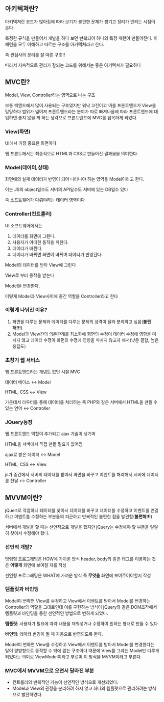 ## 아키텍쳐란?

아키텍쳐란 코드가 많아짐에 따라 보기가 불편한 문제가 생기고 정리가 안되는 시점이 온다

특정한 규칙을 만들어서 개발을 하다 보면 반복되어 하나의 특정 패턴이 만들어진다. 이 패턴을 모두 이해하고 따르는 구조를 아키텍쳐라고 한다.

즉 관심사의 분리를 잘 따른 구조!!

따라서 지속적으로 관리가 잘되는 코드를 위해서는 좋은 아키텍쳐가 필요하다

## MVC란?

Model, View, Controller라는 영역으로 나눈 구조

보통 백엔드에서 많이 사용되는 구조였지만 워낙 고전이고 이를 프론트엔드가 View를 담당하다 범위가 넓어져 프론트엔드라는 분야가 따로 빠져나옴에 따라 프론트엔드에 대입하면 좋지 않을 까 하는 생각으로 프론트엔드에 MVC를 접목하게 되었다.

### View(화면)

UI에서 가장 중요한 화면이다

웹 프론트에서는 최종적으로 HTML과 CSS로 만들어진 결과물을 의미한다.

### Model(데이터,상태)

화면에의 실제 데이터가 반영이 되어 나타나야 하는 영역을 Model이라고 한다.

이는 JS의 object일수도 서버의 API일수도 서버에 있는 DB일수 있다

즉 소프트웨어가 다뤄야하는 데이터 영역이다

### Controller(컨트롤러)

UI 소프트웨어에서는

1. 데이터를 화면에 그린다.
2. 사용자가 어떠한 동작을 취한다.
3. 데이터가 바뀐다.
4. 데이터가 바뀌면 화면이 바뀌며 데이터가 반영된다.

Model의 데이터를 받아 View에 그린다

View로 부터 동작을 받는다

Model을 변경한다.

이렇게 Model과 View사이에 중간 역할을 Controller라고 한다

### 이렇게 나눠진 이유?

1. 화면을 다루는 문제와 데이터를 다루는 문제의 성격이 달라 분리하고 싶음(**불편해!!!**)
2. Model과 View간의 의존관계를 최소화해 화면의 수정이 데이터 수정에 영향을 미치지 않고 데이터 수정이 화면의 수정에 영향을 미치지 않고자 해서(낮은 결합, 높은 응집도)

### 초창기 웹 서비스

웹 프론트엔드라는 개념도 없던 시절 MVC

데이터 베이스 ↔ Model

HTML, CSS ↔ View

가운데서 라우터를 통해 데이터를 처리하는 즉 PHP와 같은 서버에서 HTML을 만들 수 있는 언어 ↔ Controller

### JQuery등장

웹 프론트엔드 역할이 추가되고 ajax 기술이 생기며

HTML을 서버에서 직접 만들 필요가 없어짐

ajax로 받은 데이터 ↔ Model

HTML, CSS ↔ View

js가 중간에서 서버의 데이터를 받아서 화면을 바꾸고 이벤트를 처리해서 서버에 데이터를 전달 ↔ Controller

## MVVM이란?

jQuert로 작업하니 데이터를 찾아서 데이터를 바꾸고 데이터를 수정하고 이벤트를 연결하고 이벤트를 수정하는 부분들의 피곤하고 반복적인 불편한 점을 발견함(**불편해!!!**)

서버에서 개발을 할 때는 선언적으로 개발을 했지만 jQuery는 수정해야 할 부분을 일일히 찾아서 수정해야 했다.

### 선언적 개발?

명령형 프로그래밍은 HOW에 가까운 방식 header, body와 같은 태그를 이용하는 것은 **어떻게** 화면에 보여질 지를 작성

선언형 프로그래밍은 WHAT에 가까운 방식 즉 **무엇을** 화면에 보여주어야할지 작성

### 템플릿과 바인딩

Model이 변하면 View를 수정하고 View에서 이벤트를 받아서 Model를 변경하는 Controller의 역할을 그대로인데 이를 구현하는 방식이 jQuery와 같은 DOM조작에서 템플릿과 바인딩을 통한 선언적인 방법으로 변하게 되었다.

**템플릿:** 사용자가 필요에 따라 내용을 채워넣거나 수정하여 원하는 형태로 만들 수 있다

**바인딩:** 데이터 변경이 될 때 자동으로 반영되도록 한다.

Model이 변하면 View를 수정하고 View에서 이벤트를 받아서 Model를 변경한다는 말이 양방향으로 동작할 수 밖에 없는 구조이다 때문에 View를 그리는 Model만 다루게 되었다는 의미로 ViewModel이라고 부르며 이 방식을 MVVM이라고 부른다.

### MVC에서 MVVM으로 오면서 달라진 부분

- 컨트롤러의 반복적인 기능이 선언적인 방식으로 개선되었다.
- Model과 View의 관정을 분리하려 하지 않고 하나의 템플릿으로 관리하려는 방식으로 발전하였다.
